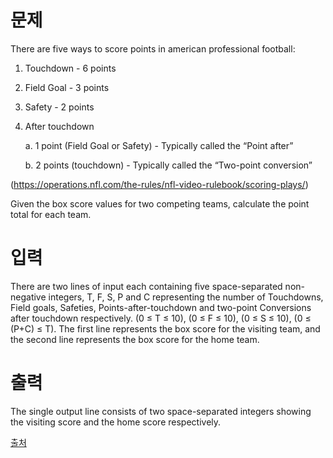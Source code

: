 # 문제

There are five ways to score points in american professional football:

1. Touchdown - 6 points
2. Field Goal - 3 points
3. Safety - 2 points
4. After touchdown
    
    a. 1 point (Field Goal or Safety) - Typically called the “Point after”
    
    b. 2 points (touchdown) - Typically called the “Two-point conversion”

(https://operations.nfl.com/the-rules/nfl-video-rulebook/scoring-plays/)

Given the box score values for two competing teams, calculate the point total for each team.

# 입력

There are two lines of input each containing five space-separated non-negative integers, T, F, S, P and C representing the number of Touchdowns, Field goals, Safeties, Points-after-touchdown and two-point Conversions after touchdown respectively. (0 ≤ T ≤ 10), (0 ≤ F ≤ 10), (0 ≤ S ≤ 10), (0 ≤ (P+C) ≤ T). The first line represents the box score for the visiting team, and the second line represents the box score for the home team.

# 출력

The single output line consists of two space-separated integers showing the visiting score and the home score respectively.

[출처](https://www.acmicpc.net/problem/24736)
